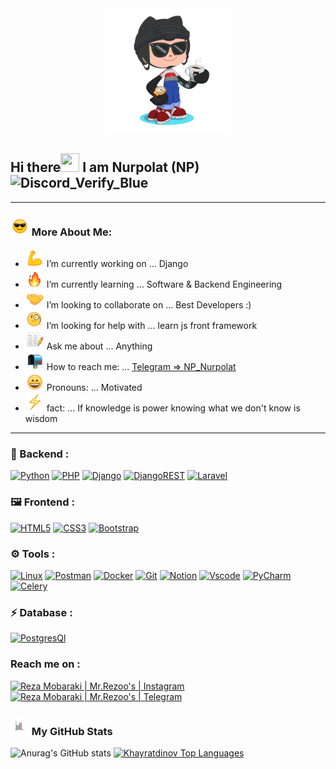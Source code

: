 
<div align="center">
    <img src="assets/images/GitHub.png" height="200" />
</div>

## Hi there<img src="https://media.giphy.com/media/hvRJCLFzcasrR4ia7z/giphy.gif" width="30" height="30"> I am Nurpolat (NP) <img src="https://emoji.gg/assets/emoji/9768-discord-verify-blue.gif" width="25px" height="25px" alt="Discord_Verify_Blue">



---

### <img src="assets/images/emoji/smiling-face-with-sunglasses-1.gif" width="30" height="30">  More About Me:

- <img src="assets/images/emoji/Flexed-Biceps.gif" width="30" height="30"> I’m currently working on ... Django
- <img src="assets/images/emoji/fire-1.gif" width="30" height="30">  I’m currently learning ... Software & Backend Engineering 
- <img src="assets/images/emoji/Handshake.gif" width="30" height="30"> I’m looking to collaborate on ... Best Developers :)
- <img src="assets/images/emoji/face-with-monocle.gif" width="30" height="30"> I’m looking for help with ... learn js front framework
- <img src="assets/images/emoji/memo-2.gif" width="30" height="30"> Ask me about ... Anything
- <img src="assets/images/emoji/open-mailbox-with-raised-flag.gif" width="30" height="30"> How to reach me: ... [Telegram => NP_Nurpolat](https://t.me/NP_Nurpolat)
- <img src="assets/images/emoji/grinning-face-with-smiling-eyes.gif" width="30" height="30"> Pronouns: ... Motivated
- <img src="assets/images/emoji/High-Voltage.gif" width="30" height="30"> fact: ... ‌If knowledge is power knowing what we don't know is wisdom

---




[comment]: <> (<p align="center">)

[comment]: <> (<img src="https://github-readme-stats.vercel.app/api?username=MrRezoo&show_icons=true&theme=default" alt="MrRezoo" />)

### 🔨 Backend :

[![Python](https://img.shields.io/badge/Python-3776ab?style=for-the-badge&logo=python&logoColor=white)](https://www.python.org/)
[![PHP](https://img.shields.io/badge/PHP-777BB4?style=for-the-badge&logo=php&logoColor=white)](https://www.php.net/)
[![Django](https://img.shields.io/badge/Django-092E20?style=for-the-badge&logo=django&logoColor=green)](https://www.djangoproject.com/)
[![DjangoREST](https://img.shields.io/badge/DJANGO-REST-ff1709?style=for-the-badge&logo=django&logoColor=white&color=ff1709&labelColor=gray)](https://www.django-rest-framework.org/)
[![Laravel](https://img.shields.io/badge/Laravel-FF2D20?style=for-the-badge&logo=laravel&logoColor=white)](https://laravel.com/)


  
### 🖼 Frontend :

[![HTML5](https://img.shields.io/badge/HTML5-E34F26?style=for-the-badge&logo=html5&logoColor=white)](https://html.com/html5/)
[![CSS3](https://img.shields.io/badge/CSS3-1572B6?style=for-the-badge&logo=css3&logoColor=white)](https://css-tricks.com/)
[![Bootstrap](https://img.shields.io/badge/Bootstrap-563d7c?style=for-the-badge&logo=Bootstrap&logoColor=white)](https://getbootstrap.com/)


### ⚙️ Tools :


[![Linux](https://img.shields.io/badge/Linux-FCC624?style=for-the-badge&logo=linux&logoColor=black)](https://www.linux.org/)
[![Postman](https://img.shields.io/badge/Postman-FF6C37?style=for-the-badge&logo=Postman&logoColor=white)](https://www.postman.com/)
[![Docker](https://img.shields.io/badge/Docker-2CA5E0?style=for-the-badge&logo=docker&logoColor=white)](https://www.docker.com/)
[![Git](https://img.shields.io/badge/Git-F05032?style=for-the-badge&logo=git&logoColor=white)](https://git-scm.com/)
[![Notion](https://img.shields.io/badge/Notion-white?style=for-the-badge&logo=Notion&logoColor=black&color=black&labelColor=white)](https://www.notion.so/)
[![Vscode](https://img.shields.io/badge/Vscode-blue?style=for-the-badge&logo=visualstudio&logoColor=blue&color=blue&labelColor=white)](https://code.visualstudio.com/)
[![PyCharm](https://img.shields.io/badge/pycharm-143?style=for-the-badge&logo=pycharm&logoColor=black&color=black&labelColor=green)](https://www.jetbrains.com/)
[![Celery](https://img.shields.io/badge/celery-%2337814A.svg?&style=for-the-badge&logo=celery&logoColor=white)](https://docs.celeryproject.org/)


### ⚡ Database :

<!-- [![MySQL](https://img.shields.io/badge/MySQL-024F62?style=for-the-badge&logo=mysql&logoColor=white)](https://www.mysql.com/) -->
[![PostgresQl](https://img.shields.io/badge/PostgreSQL-316192?style=for-the-badge&logo=postgresql&logoColor=white)](https://www.postgresql.org/)



### Reach me on : 


[![Reza Mobaraki | Mr.Rezoo's | Instagram](https://img.shields.io/badge/Instagram-E4405F?style=for-the-badge&logo=instagram&logoColor=white)](https://www.instagram.com/np.nurpolat/)
[![Reza Mobaraki | Mr.Rezoo's | Telegram](https://img.shields.io/badge/Telegram-2CA5E0?style=for-the-badge&logo=telegram&logoColor=white)](https://t.me/NP_Nurpolat)


### <img src="assets/images/logo/business-graph.gif" width="30" height="30">  My GitHub Stats


![Anurag's GitHub stats](https://github-readme-stats.vercel.app/api?username=khayratdinov&show_icons=true&theme=radical)
<a href="https://github.com/Khayratdinov/github-readme-stats"><img alt="Khayratdinov Top Languages" src="https://github-readme-stats.vercel.app/api/top-langs/?username=Khayratdinov&langs_count=8&count_private=true&layout=compact&theme=react&hide_border=true&bg_color=0D1117" /></a>

